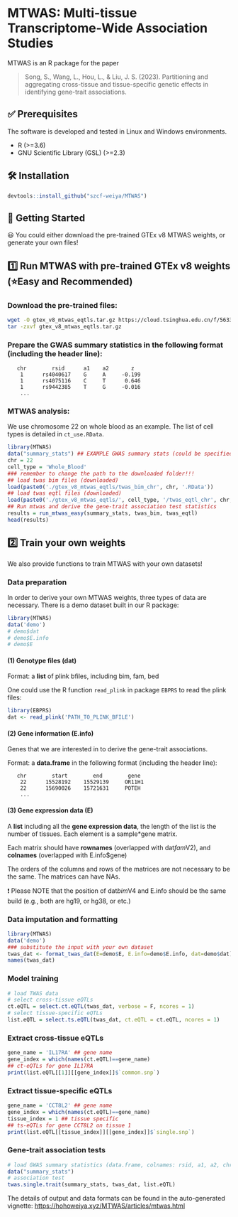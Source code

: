 # MTWAS: Multi-tissue Transcriptome-Wide Association Studies

MTWAS is an R package for the paper

> Song, S., Wang, L., Hou, L., & Liu, J. S. (2023). Partitioning and aggregating cross-tissue and tissue-specific
genetic effects in identifying gene-trait associations.

## :white_check_mark: Prerequisites

The software is developed and tested in Linux and Windows environments.

- R (>=3.6)
- GNU Scientific Library (GSL) (>=2.3)

## :hammer_and_wrench: Installation

```r
devtools::install_github("szcf-weiya/MTWAS")
```

## :rocket: Getting Started

 :smiley: You could either download the pre-trained GTEx v8 MTWAS weights, or generate your own files!

## :one: Run MTWAS with pre-trained GTEx v8 weights (:star:Easy and Recommended)

### Download the pre-trained files:

```bash
wget -O gtex_v8_mtwas_eqtls.tar.gz https://cloud.tsinghua.edu.cn/f/5633911d7c39431b8be8/?dl=1 --no-check-certificate
tar -zxvf gtex_v8_mtwas_eqtls.tar.gz
```

### Prepare the GWAS summary statistics in the following format (including the header line):

```
   chr        rsid      a1    a2       z         
    1      rs4040617    G     A     -0.199    
    1      rs4075116    C     T      0.646     
    1      rs9442385    T     G     -0.016    
    ...
```


### MTWAS analysis:

We use chromosome 22 on whole blood as an example. The list of cell types is detailed in `ct_use.RData`.

```r
library(MTWAS)
data("summary_stats") ## EXAMPLE GWAS summary stats (could be specified by users, format: a data.frame with colnames: chr, rsid, a1, a2, z)
chr = 22
cell_type = 'Whole_Blood'
### remember to change the path to the downloaded folder!!!
## load twas bim files (downloaded)
load(paste0('./gtex_v8_mtwas_eqtls/twas_bim_chr', chr, '.RData'))  
## load twas eqtl files (downloaded)
load(paste0('./gtex_v8_mtwas_eqtls/', cell_type, '/twas_eqtl_chr', chr, '.RData'))
## Run mtwas and derive the gene-trait association test statistics
results = run_mtwas_easy(summary_stats, twas_bim, twas_eqtl) 
head(results)
```



## :two: Train your own weights

We also provide functions to train MTWAS with your own datasets!

### Data preparation

In order to derive your own MTWAS weights, three types of data are necessary. There is a demo dataset built in our R package:

```r
library(MTWAS)
data('demo')
# demo$dat
# demo$E.info
# demo$E
```

#### (1) Genotype files (dat)

Format: a **list** of plink bfiles, including bim, fam, bed

One could use the R function `read_plink` in package `EBPRS` to read the plink files:

```r
library(EBPRS)
dat <- read_plink('PATH_TO_PLINK_BFILE')
```

#### (2) Gene information (E.info)

Genes that we are interested in to derive the gene-trait associations. 

Format: a **data.frame** in the following format (including the header line):

```
   chr        start        end        gene         
    22      15528192    15529139     OR11H1   
    22      15690026    15721631     POTEH          
    ...
```

#### (3) Gene expression data (E)

A **list** including all the **gene expression data**, the length of the list is the number of tissues. Each element is a sample*gene matrix. 

Each matrix should have **rownames** (overlapped with dat$fam$V2), and **colnames** (overlapped with E.info$gene)

The orders of the columns and rows of the matrices are not necessary to be the same. The matrices can have NAs.

:exclamation: Please NOTE that the position of dat$bim$V4 and E.info should be the same build (e.g., both are hg19, or hg38, or etc.)


### Data imputation and formatting
```r
library(MTWAS)
data('demo')
### substitute the input with your own dataset
twas_dat <- format_twas_dat(E=demo$E, E.info=demo$E.info, dat=demo$dat) 
names(twas_dat)
```

### Model training

```r
# load TWAS data
# select cross-tissue eQTLs
ct.eQTL = select.ct.eQTL(twas_dat, verbose = F, ncores = 1)
# select tissue-specific eQTLs
list.eQTL = select.ts.eQTL(twas_dat, ct.eQTL = ct.eQTL, ncores = 1)
```

### Extract cross-tissue eQTLs

```r
gene_name = 'IL17RA' ## gene name
gene_index = which(names(ct.eQTL)==gene_name)
## ct-eQTLs for gene IL17RA
print(list.eQTL[[1]][[gene_index]]$`common.snp`) 
```

### Extract tissue-specific eQTLs

```r
gene_name = 'CCT8L2' ## gene name
gene_index = which(names(ct.eQTL)==gene_name)
tissue_index = 1 ## tissue specific
## ts-eQTLs for gene CCT8L2 on tissue 1
print(list.eQTL[[tissue_index]][[gene_index]]$`single.snp`)
```

### Gene-trait association tests

```r
# load GWAS summary statistics (data.frame, colnames: rsid, a1, a2, chr, z)
data("summary_stats")
# association test
twas.single.trait(summary_stats, twas_dat, list.eQTL)
```

The details of output and data formats can be found in the auto-generated vignette: https://hohoweiya.xyz/MTWAS/articles/mtwas.html
